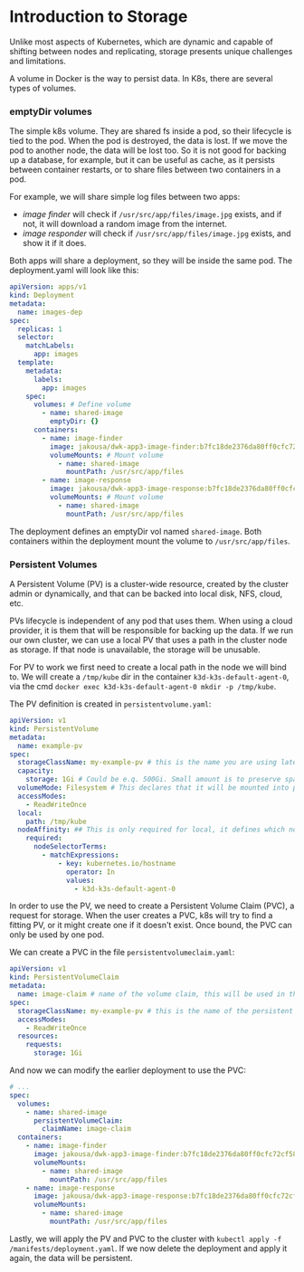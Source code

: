 # Introduction to Storage

Unlike most aspects of Kubernetes, which are dynamic and capable of shifting between nodes and replicating, storage presents unique challenges and limitations.

A volume in Docker is the way to persist data. In K8s, there are several types of volumes.

### emptyDir volumes

The simple k8s volume. They are shared fs inside a pod, so their lifecycle is tied to the pod. When the pod is destroyed, the data is lost. If we move the pod to another node, the data will be lost too. So it is not good for backing up a database, for example, but it can be useful as cache, as it persists between container restarts, or to share files between two containers in a pod.

For example, we will share simple log files between two apps:

- _image finder_ will check if `/usr/src/app/files/image.jpg` exists, and if not, it will download a random image from the internet.
- _image responder_ will check if `/usr/src/app/files/image.jpg` exists, and show it if it does.

Both apps will share a deployment, so they will be inside the same pod. The deployment.yaml will look like this:

```yaml
apiVersion: apps/v1
kind: Deployment
metadata:
  name: images-dep
spec:
  replicas: 1
  selector:
    matchLabels:
      app: images
  template:
    metadata:
      labels:
        app: images
    spec:
      volumes: # Define volume
        - name: shared-image
          emptyDir: {}
      containers:
        - name: image-finder
          image: jakousa/dwk-app3-image-finder:b7fc18de2376da80ff0cfc72cf581a9f94d10e64
          volumeMounts: # Mount volume
            - name: shared-image
              mountPath: /usr/src/app/files
        - name: image-response
          image: jakousa/dwk-app3-image-response:b7fc18de2376da80ff0cfc72cf581a9f94d10e64
          volumeMounts: # Mount volume
            - name: shared-image
              mountPath: /usr/src/app/files
```

The deployment defines an emptyDir vol named `shared-image`. Both containers within the deployment mount the volume to `/usr/src/app/files`.

### Persistent Volumes

A Persistent Volume (PV) is a cluster-wide resource, created by the cluster admin or dynamically, and that can be backed into local disk, NFS, cloud, etc.

PVs lifecycle is independent of any pod that uses them. When using a cloud provider, it is them that will be responsible for backing up the data. If we run our own cluster, we can use a local PV that uses a path in the cluster node as storage. If that node is unavailable, the storage will be unusable.

For PV to work we first need to create a local path in the node we will bind to. We will create a `/tmp/kube` dir in the container `k3d-k3s-default-agent-0`, via the cmd `docker exec k3d-k3s-default-agent-0 mkdir -p /tmp/kube`.

The PV definition is created in `persistentvolume.yaml`:

```yaml
apiVersion: v1
kind: PersistentVolume
metadata:
  name: example-pv
spec:
  storageClassName: my-example-pv # this is the name you are using later to claim this volume
  capacity:
    storage: 1Gi # Could be e.q. 500Gi. Small amount is to preserve space when testing locally
  volumeMode: Filesystem # This declares that it will be mounted into pods as a directory
  accessModes:
    - ReadWriteOnce
  local:
    path: /tmp/kube
  nodeAffinity: ## This is only required for local, it defines which nodes can access it
    required:
      nodeSelectorTerms:
        - matchExpressions:
            - key: kubernetes.io/hostname
              operator: In
              values:
                - k3d-k3s-default-agent-0
```

In order to use the PV, we need to create a Persistent Volume Claim (PVC), a request for storage. When the user creates a PVC, k8s will try to find a fitting PV, or it might create one if it doesn't exist. Once bound, the PVC can only be used by one pod.

We can create a PVC in the file `persistentvolumeclaim.yaml`:

```yaml
apiVersion: v1
kind: PersistentVolumeClaim
metadata:
  name: image-claim # name of the volume claim, this will be used in the deployment
spec:
  storageClassName: my-example-pv # this is the name of the persistent volume we are claiming
  accessModes:
    - ReadWriteOnce
  resources:
    requests:
      storage: 1Gi
```

And now we can modify the earlier deployment to use the PVC:

```yaml
# ...
spec:
  volumes:
    - name: shared-image
      persistentVolumeClaim:
        claimName: image-claim
  containers:
    - name: image-finder
      image: jakousa/dwk-app3-image-finder:b7fc18de2376da80ff0cfc72cf581a9f94d10e64
      volumeMounts:
        - name: shared-image
          mountPath: /usr/src/app/files
    - name: image-response
      image: jakousa/dwk-app3-image-response:b7fc18de2376da80ff0cfc72cf581a9f94d10e64
      volumeMounts:
        - name: shared-image
          mountPath: /usr/src/app/files
```

Lastly, we will apply the PV and PVC to the cluster with `kubectl apply -f /manifests/deployment.yaml`. If we now delete the deployment and apply it again, the data will be persistent.
